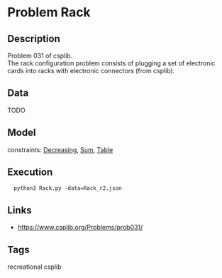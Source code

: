 # Problem Rack
## Description
Problem 031 of csplib. <br />
The rack configuration problem consists of plugging a set of electronic cards into racks with electronic connectors (from csplib).

## Data
TODO

## Model
  constraints: [Decreasing](http://pycsp.org/documentation/constraints/Decreasing), [Sum](http://pycsp.org/documentation/constraints/Sum), [Table](http://pycsp.org/documentation/constraints/Table)

## Execution
```
  python3 Rack.py -data=Rack_r2.json
```

## Links
  - https://www.csplib.org/Problems/prob031/

## Tags
recreational csplib
